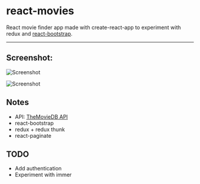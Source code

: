 # react-movies

React movie finder app made with create-react-app to experiment with redux and [react-bootstrap](https://github.com/react-bootstrap/react-bootstrap).

---

## Screenshot:

![Screenshot](https://github.com/jordantseng/react-movies/blob/master/Screen%20Shot%202020-08-19%20at%204.21.35%20PM.png)

![Screenshot](https://github.com/jordantseng/react-movies/blob/master/Screen%20Shot%202020-08-19%20at%204.21.26%20PM.png)

## Notes

- API: [TheMovieDB API](https://developers.themoviedb.org/3)
- react-bootstrap
- redux + redux thunk
- react-paginate

## TODO

- Add authentication
- Experiment with immer
